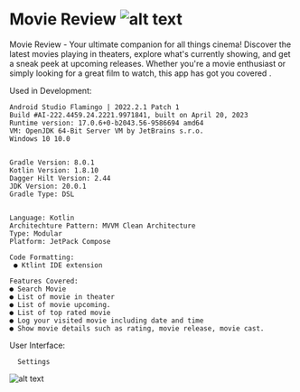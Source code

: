 # Movie Review   ![alt text](https://github.com/johnjake/i7marketing/blob/main/movie_icon.png)

Movie Review - Your ultimate companion for all things cinema! Discover the latest movies playing in theaters, explore what's currently showing, and get a sneak peek at upcoming releases. Whether you're a movie enthusiast or simply looking for a great film to watch, this app has got you covered .

Used in Development: 


    Android Studio Flamingo | 2022.2.1 Patch 1
    Build #AI-222.4459.24.2221.9971841, built on April 20, 2023
    Runtime version: 17.0.6+0-b2043.56-9586694 amd64
    VM: OpenJDK 64-Bit Server VM by JetBrains s.r.o.
    Windows 10 10.0
 

    Gradle Version: 8.0.1
    Kotlin Version: 1.8.10
    Dagger Hilt Version: 2.44
    JDK Version: 20.0.1
    Gradle Type: DSL
    
    
    Language: Kotlin
    Architechture Pattern: MVVM Clean Architecture
    Type: Modular
    Platform: JetPack Compose
        
    Code Formatting: 
     ● Ktlint IDE extension
    
    Features Covered:
    ● Search Movie
    ● List of movie in theater
    ● List of movie upcoming.
    ● List of top rated movie
    ● Log your visited movie including date and time
    ● Show movie details such as rating, movie release, movie cast.

   
   User Interface:
   
      Settings
   
  ![alt text](https://github.com/johnjake/i7marketing/blob/main/movie_ui.png)
  



